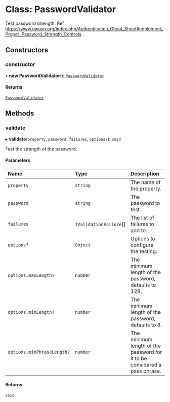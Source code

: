 # Class: PasswordValidator

Test password strength.
Ref https://www.owasp.org/index.php/Authentication_Cheat_Sheet#Implement_Proper_Password_Strength_Controls .

## Constructors

### constructor

• **new PasswordValidator**(): [`PasswordValidator`](PasswordValidator.md)

#### Returns

[`PasswordValidator`](PasswordValidator.md)

## Methods

### validate

▸ **validate**(`property`, `password`, `failures`, `options?`): `void`

Test the strength of the password.

#### Parameters

| Name | Type | Description |
| :------ | :------ | :------ |
| `property` | `string` | The name of the property. |
| `password` | `string` | The password to test. |
| `failures` | `IValidationFailure`[] | The list of failures to add to. |
| `options?` | `Object` | Options to configure the testing. |
| `options.maxLength?` | `number` | The minimum length of the password, defaults to 128. |
| `options.minLength?` | `number` | The minimum length of the password, defaults to 8. |
| `options.minPhraseLength?` | `number` | The minimum length of the password for it to be considered a pass phrase. |

#### Returns

`void`
